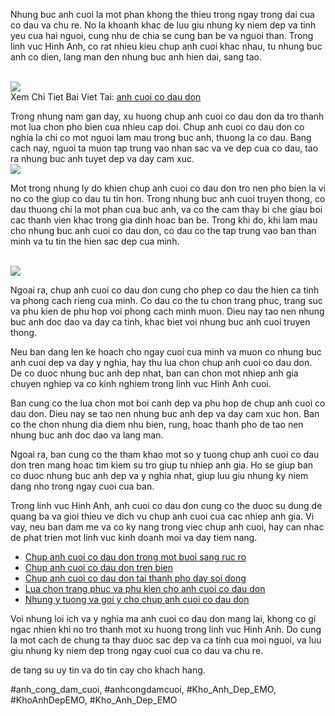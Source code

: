 <p>Nhung buc anh cuoi la mot phan khong the thieu trong ngay trong dai cua co dau va chu re. No la khoanh khac de luu giu nhung ky niem dep va tinh yeu cua hai nguoi, cung nhu de chia se cung ban be va nguoi than. Trong linh vuc Hinh Anh, co rat nhieu kieu chup anh cuoi khac nhau, tu nhung buc anh co dien, lang man den nhung buc anh hien dai, sang tao.</p><br><img src="https://khoanhdepemo.com/wp-content/uploads/2024/12/cropped-Du-an-moi.png"></br>
Xem Chi Tiet Bai Viet Tai: <a href="https://khoanhdepemo.com/anh-co-dau/">anh cuoi co dau don</a><p>Trong nhung nam gan day, xu huong chup anh cuoi co dau don da tro thanh mot lua chon pho bien cua nhieu cap doi. Chup anh cuoi co dau don co nghia la chi co mot nguoi lam mau trong buc anh, thuong la co dau. Bang cach nay, nguoi ta muon tap trung vao nhan sac va ve dep cua co dau, tao ra nhung buc anh tuyet dep va day cam xuc.<br><img src="https://khoanhdepemo.com/wp-content/uploads/2024/12/cropped-Du-an-moi.png"></br><p>Mot trong nhung ly do khien chup anh cuoi co dau don tro nen pho bien la vi no co the giup co dau tu tin hon. Trong nhung buc anh cuoi truyen thong, co dau thuong chi la mot phan cua buc anh, va co the cam thay bi che giau boi cac thanh vien khac trong gia dinh hoac ban be. Trong khi do, khi lam mau cho nhung buc anh cuoi co dau don, co dau co the tap trung vao ban than minh va tu tin the hien sac dep cua minh.</p><br><img src="https://khoanhdepemo.com/wp-content/uploads/2024/12/anh-troll-3-300x169.jpg"></br><p>Ngoai ra, chup anh cuoi co dau don cung cho phep co dau the hien ca tinh va phong cach rieng cua minh. Co dau co the tu chon trang phuc, trang suc va phu kien de phu hop voi phong cach minh muon. Dieu nay tao nen nhung buc anh doc dao va day ca tinh, khac biet voi nhung buc anh cuoi truyen thong.<p>Neu ban dang len ke hoach cho ngay cuoi cua minh va muon co nhung buc anh cuoi dep va day y nghia, hay thu lua chon chup anh cuoi co dau don. De co duoc nhung buc anh dep nhat, ban can chon mot nhiep anh gia chuyen nghiep va co kinh nghiem trong linh vuc Hinh Anh cuoi.</p><p>Ban cung co the lua chon mot boi canh dep va phu hop de chup anh cuoi co dau don. Dieu nay se tao nen nhung buc anh dep va day cam xuc hon. Ban co the chon nhung dia diem nhu bien, rung, hoac thanh pho de tao nen nhung buc anh doc dao va lang man.<p>Ngoai ra, ban cung co the tham khao mot so y tuong chup anh cuoi co dau don tren mang hoac tim kiem su tro giup tu nhiep anh gia. Ho se giup ban co duoc nhung buc anh dep va y nghia nhat, giup luu giu nhung ky niem dang nho trong ngay cuoi cua ban.</p><p>Trong linh vuc Hinh Anh, anh cuoi co dau don cung co the duoc su dung de quang ba va gioi thieu ve dich vu chup anh cuoi cua cac nhiep anh gia. Vi vay, neu ban dam me va co ky nang trong viec chup anh cuoi, hay can nhac de phat trien mot linh vuc kinh doanh moi va day tiem nang.</p><ul>
<li><a href="#">Chup anh cuoi co dau don trong mot buoi sang ruc ro</a></li>
<li><a href="#">Chup anh cuoi co dau don tren bien</a></li>
<li><a href="#">Chup anh cuoi co dau don tai thanh pho day soi dong</a></li>
<li><a href="#">Lua chon trang phuc va phu kien cho anh cuoi co dau don</a></li>
<li><a href="#">Nhung y tuong va goi y cho chup anh cuoi co dau don</a></li>
</ul><p>Voi nhung loi ich va y nghia ma anh cuoi co dau don mang lai, khong co gi ngac nhien khi no tro thanh mot xu huong trong linh vuc Hinh Anh. Do cung la mot cach de chung ta thay duoc sac dep va ca tinh cua moi nguoi, va luu giu nhung ky niem dep trong ngay cuoi cua co dau va chu re.</p><p>de tang su uy tin va do tin cay cho khach hang.</p>
#anh_cong_dam_cuoi, #anhcongdamcuoi, #Kho_Anh_Dep_EMO, #KhoAnhDepEMO, #Kho_Anh_Dep_EMO
